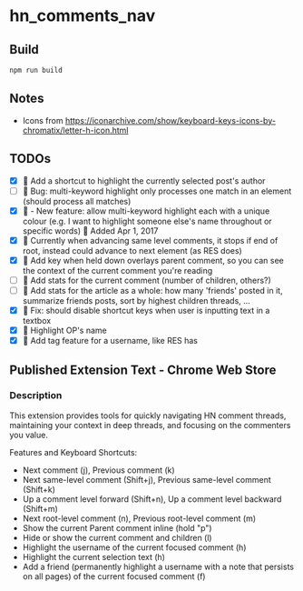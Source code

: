 # hn_comments_nav

## Build
```bash
npm run build
```

## Notes
- Icons from https://iconarchive.com/show/keyboard-keys-icons-by-chromatix/letter-h-icon.html

## TODOs
- [x] :green_book: Add a shortcut to highlight the currently selected post's author
- [ ] :closed_book: Bug: multi-keyword highlight only processes one match in an element (should process all matches)
- [x] :green_book: - New feature: allow multi-keyword highlight each with a unique colour (e.g. I want to highlight someone else's name throughout or specific words) :date: Added Apr 1, 2017
- [x] :closed_book: Currently when advancing same level comments, it stops if end of root, instead could advance to next element (as RES does)
- [x] :green_book: Add key when held down overlays parent comment, so you can see the context of the current comment you're reading
- [ ] :green_book: Add stats for the current comment (number of children, others?)
- [ ] :green_book: Add stats for the article as a whole: how many 'friends' posted in it, summarize friends posts, sort by highest children threads, ...
- [x] :closed_book: Fix: should disable shortcut keys when user is inputting text in a textbox
- [x] :green_book: Highlight OP's name
- [x] :closed_book: Add tag feature for a username, like RES has

## Published Extension Text - Chrome Web Store
### Description
This extension provides tools for quickly navigating HN comment threads, maintaining your context in deep threads, and focusing on the commenters you value.

Features and Keyboard Shortcuts:
- Next comment (j), Previous comment (k)
- Next same-level comment (Shift+j), Previous same-level comment (Shift+k)
- Up a comment level forward (Shift+n), Up a comment level backward (Shift+m)
- Next root-level comment (n), Previous root-level comment (m)
- Show the current Parent comment inline (hold "p")
- Hide or show the current comment and children (l)
- Highlight the username of the current focused comment (h)
- Highlight the current selection text (h)
- Add a friend (permanently highlight a username with a note that persists on all pages) of the current focused comment (f)